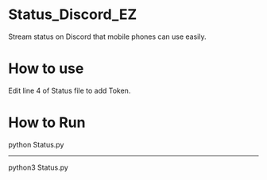 # Status_Discord_EZ
Stream status on Discord that mobile phones can use easily.
# How to use
Edit line 4 of Status file to add Token.
# How to Run
python Status.py
____________________
python3 Status.py
